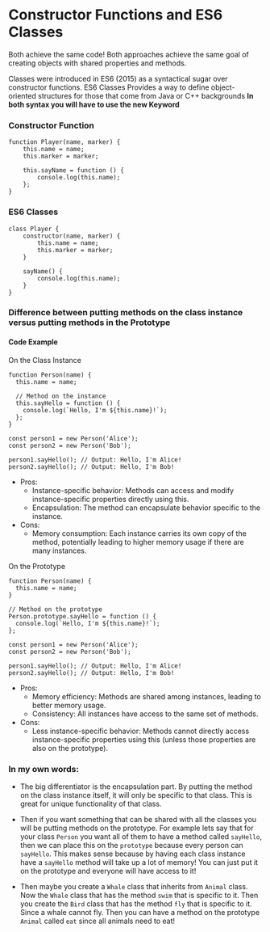 # Constructor Functions and ES6 Classes

Both achieve the same code! Both approaches achieve the same goal of
creating objects with shared properties and methods.

Classes were introduced in ES6 (2015) as a
syntactical sugar over constructor functions. ES6 Classes Provides a way to define object-oriented structures for those that come from Java or C++ backgrounds
**In both syntax you will have to use the new Keyword**

### Constructor Function

```
function Player(name, marker) {
	this.name = name;
	this.marker = marker;

	this.sayName = function () {
		console.log(this.name);
	};
}
```

### ES6 Classes

```
class Player {
	constructor(name, marker) {
		this.name = name;
		this.marker = marker;
	}

	sayName() {
		console.log(this.name);
	}
}
```

### Difference between putting methods on the class instance versus putting methods in the Prototype

#### Code Example

On the Class Instance

```
function Person(name) {
  this.name = name;

  // Method on the instance
  this.sayHello = function () {
    console.log(`Hello, I'm ${this.name}!`);
  };
}

const person1 = new Person('Alice');
const person2 = new Person('Bob');

person1.sayHello(); // Output: Hello, I'm Alice!
person2.sayHello(); // Output: Hello, I'm Bob!
```

-   Pros:
    -   Instance-specific behavior: Methods can access and modify instance-specific properties directly using this.
    -   Encapsulation: The method can encapsulate behavior specific to the instance.
-   Cons:
    -   Memory consumption: Each instance carries its own copy of the method, potentially leading to higher memory usage if there are many instances.

On the Prototype

```
function Person(name) {
  this.name = name;
}

// Method on the prototype
Person.prototype.sayHello = function () {
  console.log(`Hello, I'm ${this.name}!`);
};

const person1 = new Person('Alice');
const person2 = new Person('Bob');

person1.sayHello(); // Output: Hello, I'm Alice!
person2.sayHello(); // Output: Hello, I'm Bob!
```

-   Pros:
    -   Memory efficiency: Methods are shared among instances, leading to better memory usage.
    -   Consistency: All instances have access to the same set of methods.
-   Cons:
    -   Less instance-specific behavior: Methods cannot directly access instance-specific properties using this (unless those properties are also on the prototype).

### In my own words:

-   The big differentiator is the encapsulation part. By putting the method on the class instance itself, it will only be specific to that class. This is great for unique functionality of that class.

-   Then if you want something that can be shared with all the classes you will be putting methods on the prototype. For example lets say that for your class `Person` you want all of them to have a method called `sayHello`, then we can place this on the `prototype` because every person can `sayHello`. This makes sense because by having each class instance have a `sayHello` method will take up a lot of memory! You can just put it on the prototype and everyone will have access to it!

-   Then maybe you create a `Whale` class that inherits from `Animal` class. Now the `Whale` class that has the method `swim` that is specific to it. Then you create the `Bird` class that has the method `fly` that is specific to it. Since a whale cannot fly. Then you can have a method on the prototype `Animal` called `eat` since all animals need to eat!
